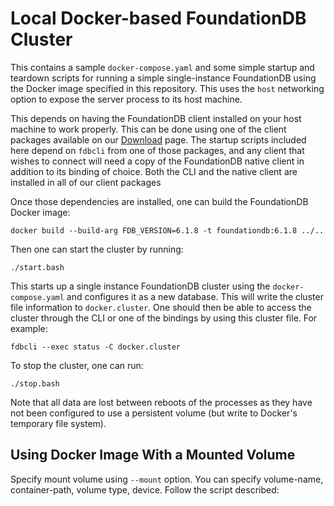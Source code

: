 # Local Docker-based FoundationDB Cluster

This contains a sample `docker-compose.yaml` and some simple startup and teardown
scripts for running a simple single-instance FoundationDB using the Docker image
specified in this repository. This uses the `host` networking option to expose
the server process to its host machine.

This depends on having the FoundationDB client installed on your host machine
to work properly. This can be done using one of the client packages available
on our [Download](https://www.foundationdb.org/download/) page. The startup
scripts included here depend on `fdbcli` from one of those packages, and any
client that wishes to connect will need a copy of the FoundationDB native client
in addition to its binding of choice. Both the CLI and the native client
are installed in all of our client packages

Once those dependencies are installed, one can build the FoundationDB Docker
image:

```
docker build --build-arg FDB_VERSION=6.1.8 -t foundationdb:6.1.8 ../..
```

Then one can start the cluster by running:

```
./start.bash
```

This starts up a single instance FoundationDB cluster using the `docker-compose.yaml`
and configures it as a new database. This will write the cluster file information to
`docker.cluster`. One should then be able to access the cluster through the CLI
or one of the bindings by using this cluster file. For example:

```
fdbcli --exec status -C docker.cluster
```

To stop the cluster, one can run:

```
./stop.bash
```

Note that all data are lost between reboots of the processes as they have not
been configured to use a persistent volume (but write to Docker's temporary file system).


Using Docker Image With a Mounted Volume
-----------------------------------------

Specify mount volume using `--mount` option. You can specify volume-name, container-path,
volume type, device. Follow the script described:

